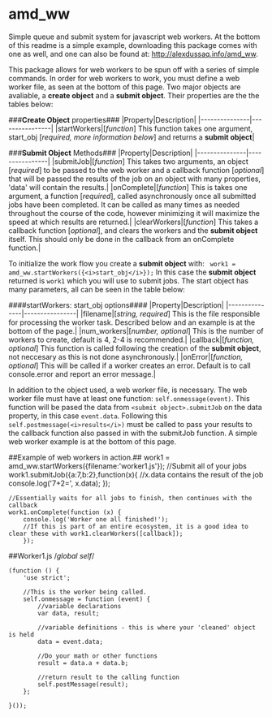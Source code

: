 # amd_ww
Simple queue and submit system for javascript web workers. At the bottom of this readme is a simple example, downloading this package comes with one as well, and one can also be found at: http://alexdussaq.info/amd_ww.

This package allows for web workers to be spun off with a series of simple commands. In order for web workers to work, you must define a web worker file, as seen at the bottom of this page. Two major objects are avaliable, a **create object** and a **submit object**. Their properties are the the tables below:

###**Create Object** properties###
|Property|Description|
|---------------|----------------|
|startWorkers|[*function*] This function takes one argument, start_obj [*required, more information below*] and returns a **submit object**|

###**Submit Object** Methods###
|Property|Description|
|---------------|----------------|
|submitJob|[*function*] This takes two arguments, an object [*required*] to be passed to the web worker and a callback function [*optional*] that will be passed the results of the job on an object with many properties, 'data' will contain the results.|
|onComplete|[*function*] This is takes one argument, a function [*required*], called asynchronously once all submitted jobs have been completed. It can be called as many times as needed throughout the course of the code, however minimizing it will maximize the speed at which results are returned.|
|clearWorkers|[*function*] This takes a callback function [*optional*], and clears the workers and the **submit object** itself. This should only be done in the callback from an onComplete function.|

To initialize the work flow you create a **submit object** with:
   ``` work1 = amd_ww.startWorkers({<i>start_obj</i>});```
In this case the **submit object** returned is ```work1``` which you will use to submit jobs. The start object has many parameters, all can be seen in the table below:

####startWorkers: start_obj options####
|Property|Description|
|---------------|----------------|
|filename|[*string, required*] This is the file responsible for processing the worker task. Described below and an example is at the bottom of the page.|
|num_workers|[*number, optional*] This is the number of workers to create, default is 4, 2-4 is recommended.|
|callback|[*function, optional*] This function is called following the creation of the **submit object**, not neccesary as this is not done asynchronously.|
|onError|[*function, optional*] This will be called if a worker creates an error. Default is to call console.error and report an error message.|

In addition to the object used, a web worker file, is necessary. The web worker file must have at least one function: ```self.onmessage(event)```. This function will be pased the data from ```<submit object>.submitJob``` on the data property, in this case ```event.data```. Following this ```self.postmessage(<i>results</i>)``` must be called to pass your results to the callback function also passed in with the submitJob function. A simple web worker example is at the bottom of this page.


##Example of web workers in action.##
    work1 = amd_ww.startWorkers({filename:'worker1.js'});
    //Submit all of your jobs
    work1.submitJob({a:7,b:2},function(x){
        //x.data contains the result of the job
        console.log('7+2=', x.data);
    });

    //Essentially waits for all jobs to finish, then continues with the callback
    work1.onComplete(function (x) {
        console.log('Worker one all finished!');
        //If this is part of an entire ecosystem, it is a good idea to clear these with work1.clearWorkers([callback]);
        });

##Worker1.js
    /*global self*/

    (function () {
        'use strict';

        //This is the worker being called.
        self.onmessage = function (event) {
            //variable declarations
            var data, result;

            //variable definitions - this is where your 'cleaned' object is held
            data = event.data;

            //Do your math or other functions
            result = data.a + data.b;

            //return result to the calling function
            self.postMessage(result);
        };

    }());


        
